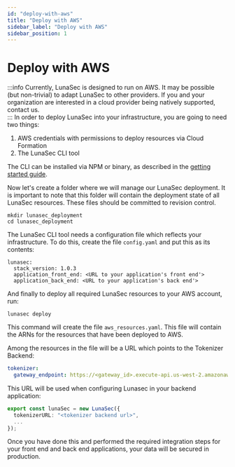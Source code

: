 ```yaml
---
id: "deploy-with-aws"
title: "Deploy with AWS"
sidebar_label: "Deploy with AWS"
sidebar_position: 1
---
```

<!--
  ~ Copyright by LunaSec (owned by Refinery Labs, Inc)
  ~
  ~ Licensed under the Creative Commons Attribution-ShareAlike 4.0 International
  ~ (the "License"); you may not use this file except in compliance with the
  ~ License. You may obtain a copy of the License at
  ~
  ~ https://creativecommons.org/licenses/by-sa/4.0/legalcode
  ~
  ~ See the License for the specific language governing permissions and
  ~ limitations under the License.
  ~
-->
# Deploy with AWS
:::info
Currently, LunaSec is designed to run on AWS. It may be possible (but non-trivial) to adapt LunaSec to other providers.
If you and your organization are interested in a cloud provider being natively supported, contact us.  
:::
In order to deploy LunaSec into your infrastructure, you are going to need two things:

1. AWS credentials with permissions to deploy resources via Cloud Formation
2. The LunaSec CLI tool

The CLI can be installed via NPM or binary, as described in the [getting started guide](/pages/getting-started/dedicated-tokenizer/introduction/#cli). 

Now let's create a folder where we will manage our LunaSec deployment. It is important to note that this folder will contain
the deployment state of all LunaSec resources.  These files should be committed to revision control.
```shell
mkdir lunasec_deployment
cd lunasec_deployment
```

The LunaSec CLI tool needs a configuration file which reflects your infrastructure. To do this, create the file `config.yaml`
and put this as its contents:
```shell
lunasec:
  stack_version: 1.0.3
  application_front_end: <URL to your application's front end'>
  application_back_end: <URL to your application's back end'>
```

And finally to deploy all required LunaSec resources to your AWS account, run:
```shell
lunasec deploy
```

This command will create the file `aws_resources.yaml`. This file will contain the ARNs for the resources that have been deployed to AWS.

Among the resources in the file will be a URL which points to the Tokenizer Backend:

```yaml
tokenizer:
  gateway_endpoint: https://<gateway_id>.execute-api.us-west-2.amazonaws.com/prod/
```

This URL will be used when configuring Lunasec in your backend application:

```typescript
export const lunaSec = new LunaSec({
  tokenizerURL: "<tokenizer backend url>",
  ...
});
```

Once you have done this and performed the required integration steps for your front end and back end applications, your data will be secured in production.